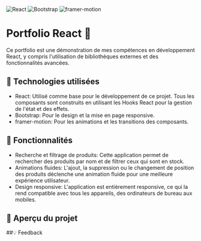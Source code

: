 ![React](https://img.shields.io/badge/-React-61DAFB?logo=react&logoColor=white)
![Bootstrap](https://img.shields.io/badge/-Bootstrap-563D7C?logo=bootstrap&logoColor=white)
![framer-motion](https://img.shields.io/badge/-framer--motion-0055FF?logo=framer&logoColor=white)

# Portfolio React 🎯

Ce portfolio est une démonstration de mes compétences en développement React, y compris l'utilisation de bibliothèques externes et des fonctionnalités avancées.

## 🚀 Technologies utilisées

- React: Utilisé comme base pour le développement de ce projet. Tous les composants sont construits en utilisant les Hooks React pour la gestion de l'état et des effets.
- Bootstrap: Pour le design et la mise en page responsive.
- framer-motion: Pour les animations et les transitions des composants.

## 🎨 Fonctionnalités

- Recherche et filtrage de produits: Cette application permet de rechercher des produits par nom et de filtrer ceux qui sont en stock.
- Animations fluides: L'ajout, la suppression ou le changement de position des produits déclenche une animation fluide pour une meilleure expérience utilisateur.
- Design responsive: L'application est entièrement responsive, ce qui la rend compatible avec tous les appareils, des ordinateurs de bureau aux mobiles.

## 📸 Aperçu du projet

##💡 Feedback
